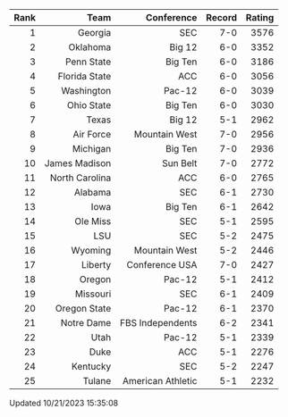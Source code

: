 | Rank  | Team                 | Conference           | Record   | Rating |
| ---:  | ---:                 | ---:                 | ---:     | ---:   |
| 1     | Georgia              | SEC                  | 7-0      | 3576   |
| 2     | Oklahoma             | Big 12               | 6-0      | 3352   |
| 3     | Penn State           | Big Ten              | 6-0      | 3186   |
| 4     | Florida State        | ACC                  | 6-0      | 3056   |
| 5     | Washington           | Pac-12               | 6-0      | 3039   |
| 6     | Ohio State           | Big Ten              | 6-0      | 3030   |
| 7     | Texas                | Big 12               | 5-1      | 2962   |
| 8     | Air Force            | Mountain West        | 7-0      | 2956   |
| 9     | Michigan             | Big Ten              | 7-0      | 2936   |
| 10    | James Madison        | Sun Belt             | 7-0      | 2772   |
| 11    | North Carolina       | ACC                  | 6-0      | 2765   |
| 12    | Alabama              | SEC                  | 6-1      | 2730   |
| 13    | Iowa                 | Big Ten              | 6-1      | 2642   |
| 14    | Ole Miss             | SEC                  | 5-1      | 2595   |
| 15    | LSU                  | SEC                  | 5-2      | 2475   |
| 16    | Wyoming              | Mountain West        | 5-2      | 2446   |
| 17    | Liberty              | Conference USA       | 7-0      | 2427   |
| 18    | Oregon               | Pac-12               | 5-1      | 2412   |
| 19    | Missouri             | SEC                  | 6-1      | 2409   |
| 20    | Oregon State         | Pac-12               | 6-1      | 2370   |
| 21    | Notre Dame           | FBS Independents     | 6-2      | 2341   |
| 22    | Utah                 | Pac-12               | 5-1      | 2339   |
| 23    | Duke                 | ACC                  | 5-1      | 2276   |
| 24    | Kentucky             | SEC                  | 5-2      | 2247   |
| 25    | Tulane               | American Athletic    | 5-1      | 2232   |

Updated 10/21/2023 15:35:08
